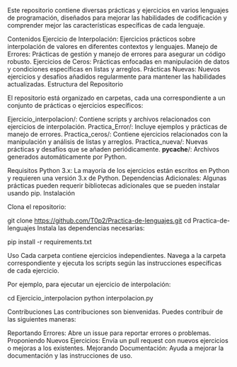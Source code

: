 Este repositorio contiene diversas prácticas y ejercicios en varios lenguajes de programación, diseñados para mejorar las habilidades de codificación y comprender mejor las características específicas de cada lenguaje.

Contenidos
Ejercicio de Interpolación: Ejercicios prácticos sobre interpolación de valores en diferentes contextos y lenguajes.
Manejo de Errores: Prácticas de gestión y manejo de errores para asegurar un código robusto.
Ejercicios de Ceros: Prácticas enfocadas en manipulación de datos y condiciones específicas en listas y arreglos.
Prácticas Nuevas: Nuevos ejercicios y desafíos añadidos regularmente para mantener las habilidades actualizadas.
Estructura del Repositorio

El repositorio está organizado en carpetas, cada una correspondiente a un conjunto de prácticas o ejercicios específicos:

Ejercicio_interpolacion/: Contiene scripts y archivos relacionados con ejercicios de interpolación.
Practica_Error/: Incluye ejemplos y prácticas de manejo de errores.
Practica_ceros/: Contiene ejercicios relacionados con la manipulación y análisis de listas y arreglos.
Practica_nueva/: Nuevas prácticas y desafíos que se añaden periódicamente.
__pycache__/: Archivos generados automáticamente por Python.

Requisitos
Python 3.x: La mayoría de los ejercicios están escritos en Python y requieren una versión 3.x de Python.
Dependencias Adicionales: Algunas prácticas pueden requerir bibliotecas adicionales que se pueden instalar usando pip.
Instalación

Clona el repositorio:

git clone https://github.com/T0p2/Practica-de-lenguajes.git
cd Practica-de-lenguajes
Instala las dependencias necesarias:


pip install -r requirements.txt

Uso
Cada carpeta contiene ejercicios independientes. Navega a la carpeta correspondiente y ejecuta los scripts según las instrucciones específicas de cada ejercicio.

Por ejemplo, para ejecutar un ejercicio de interpolación:

cd Ejercicio_interpolacion
python interpolacion.py

Contribuciones
Las contribuciones son bienvenidas. Puedes contribuir de las siguientes maneras:

Reportando Errores: Abre un issue para reportar errores o problemas.
Proponiendo Nuevos Ejercicios: Envía un pull request con nuevos ejercicios o mejoras a los existentes.
Mejorando Documentación: Ayuda a mejorar la documentación y las instrucciones de uso.
